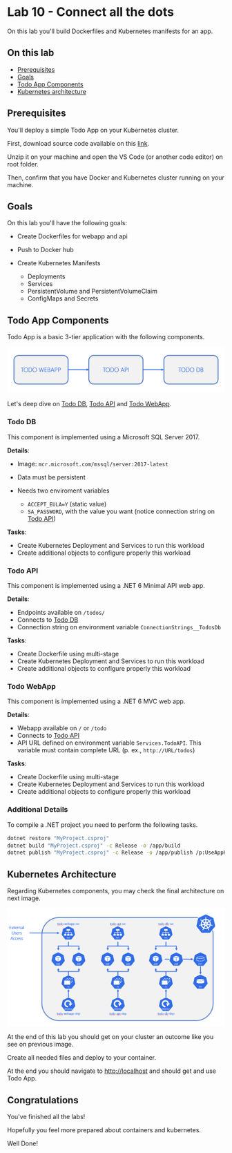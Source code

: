 # Lab 10 - Connect all the dots

On this lab you'll build Dockerfiles and Kubernetes manifests for an app.

## On this lab

- [Prerequisites](lab10.md#prerequisites)
- [Goals](lab10.md#goals)
- [Todo App Components](lab10.md#todo-app-components)
- [Kubernetes architecture](lab10.md#kubernetes-architecture)

## Prerequisites

You'll deploy a simple Todo App on your Kubernetes cluster.

First, download source code available on this [link](https://github.com/tasb/todo-app/archive/refs/tags/v1.zip).

Unzip it on your machine and open the VS Code (or another code editor) on root folder.

Then, confirm that you have Docker and Kubernetes cluster running on your machine.

## Goals

On this lab you'll have the following goals:

- Create Dockerfiles for webapp and api
- Push to Docker hub
- Create Kubernetes Manifests
  
  - Deployments
  - Services
  - PersistentVolume and PersistentVolumeClaim
  - ConfigMaps and Secrets

## Todo App Components

Todo App is a basic 3-tier application with the following components.

![Todo App Components](images/lab10/image01.png "Todo App Components")

Let's deep dive on [Todo DB](lab10.md#todo-db), [Todo API](lab10.md#todo-api) and [Todo WebApp](lab10.md#todo-webapp).

### Todo DB

This component is implemented using a Microsoft SQL Server 2017.

**Details**:

- Image: `mcr.microsoft.com/mssql/server:2017-latest`
- Data must be persistent
- Needs two enviroment variables

  - `ACCEPT_EULA=Y` (static value)
  - `SA_PASSWORD`, with the value you want (notice connection string on [Todo API](lab10.md#todo-api))

**Tasks**:

- Create Kubernetes Deployment and Services to run this workload
- Create additional objects to configure properly this workload

### Todo API

This component is implemented using a .NET 6 Minimal API web app.

**Details**:

- Endpoints available on `/todos/`
- Connects to [Todo DB](lab10.md#todo-db)
- Connection string on environment variable `ConnectionStrings__TodosDb`

**Tasks**:

- Create Dockerfile using multi-stage
- Create Kubernetes Deployment and Services to run this workload
- Create additional objects to configure properly this workload

### Todo WebApp

This component is implemented using a .NET 6 MVC web app.

**Details**:

- Webapp available on `/` or `/todo`
- Connects to [Todo API](lab10.md#todo-api)
- API URL defined on environment variable `Services.TodoAPI`. This variable must contain complete URL (p. ex., `http://URL/todos`)

**Tasks**:

- Create Dockerfile using multi-stage
- Create Kubernetes Deployment and Services to run this workload
- Create additional objects to configure properly this workload

### Additional Details

To compile a .NET project you need to perform the following tasks.

```bash
dotnet restore "MyProject.csproj"
dotnet build "MyProject.csproj" -c Release -o /app/build
dotnet publish "MyProject.csproj" -c Release -o /app/publish /p:UseAppHost=false
```

## Kubernetes Architecture

Regarding Kubernetes components, you may check the final architecture on next image.

![Kubernetes Architecture](images/lab10/image02.png "Kubernetes Architecture")

At the end of this lab you should get on your cluster an outcome like you see on previous image.

Create all needed files and deploy to your container.

At the end you should navigate to <http://localhost> and should get and use Todo App.

## Congratulations

You've finished all the labs!

Hopefully you feel more prepared about containers and kubernetes.

Well Done!

